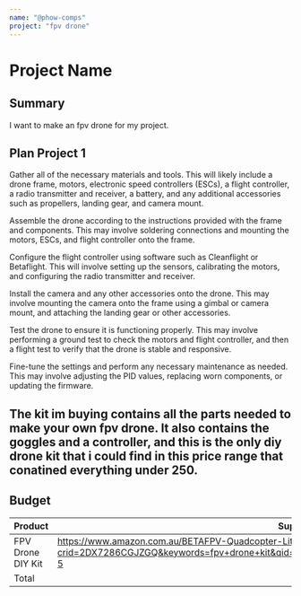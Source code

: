```yaml
---
name: "@phow-comps"
project: "fpv drone"
---
```


# Project Name

## Summary
I want to make an fpv drone for my project.

## Plan Project 1
Gather all of the necessary materials and tools. This will likely include a drone frame, motors, electronic speed controllers (ESCs), a flight controller, a radio transmitter and receiver, a battery, and any additional accessories such as propellers, landing gear, and camera mount.

Assemble the drone according to the instructions provided with the frame and components. This may involve soldering connections and mounting the motors, ESCs, and flight controller onto the frame.

Configure the flight controller using software such as Cleanflight or Betaflight. This will involve setting up the sensors, calibrating the motors, and configuring the radio transmitter and receiver.

Install the camera and any other accessories onto the drone. This may involve mounting the camera onto the frame using a gimbal or camera mount, and attaching the landing gear or other accessories.

Test the drone to ensure it is functioning properly. This may involve performing a ground test to check the motors and flight controller, and then a flight test to verify that the drone is stable and responsive.

Fine-tune the settings and perform any necessary maintenance as needed. This may involve adjusting the PID values, replacing worn components, or updating the firmware.

## The kit im buying contains all the parts needed to make your own fpv drone. It also contains the goggles and a controller, and this is the only diy drone kit that i could find in this price range that conatined everything under 250.


## Budget

| Product         | Supplier/Link                         | Cost(aud)   |
| --------------- | ------------------------------------- | ------ |
|FPV Drone DIY Kit |https://www.amazon.com.au/BETAFPV-Quadcopter-LiteRadio-Transmitter-Beginners/dp/B09489R75R/ref=sr_1_5?crid=2DX7286CGJZGQ&keywords=fpv+drone+kit&qid=1671601086&sprefix=fpv+drone+ki%2Caps%2C411&sr=8-5 | $245 |
| Total |  | $245 |

